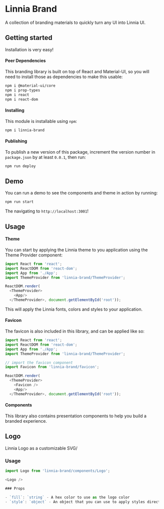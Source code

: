 # Linnia Brand

A collection of branding materials to quickly turn any UI into Linnia UI.

## Getting started

Installation is very easy!

#### Peer Dependencies

This branding library is built on top of React and Material-UI, so you will need to install those as dependencies to make this usable:

```bash
npm i @material-ui/core
npm i prop-types
npm i react
npm i react-dom
```

#### Installing

This module is installable using `npm`:

```bash
npm i linnia-brand
```

#### Publishing

To publish a new version of this package, increment the version number in `package.json` by at least `0.0.1`, then run:

```bash
npm run deploy
```
   
## Demo

You can run a demo to see the components and theme in action by running:

```bash
npm run start
```

The navigating to `http://localhost:3001`!

## Usage

#### Theme

You can start by applying the Linnia theme to you application using the Theme Provider component:

```javascript
import React from 'react';
import ReactDOM from 'react-dom';
import App from './App';
import ThemeProvider from 'linnia-brand/ThemeProvider';

ReactDOM.render(
  <ThemeProvider>
    <App/>
  </ThemeProvider>, document.getElementById('root'));
```

This will apply the Linnia fonts, colors and styles to your application.

#### Favicon

The favicon is also included in this library, and can be applied like so:

```javascript
import React from 'react';
import ReactDOM from 'react-dom';
import App from './App';
import ThemeProvider from 'linnia-brand/ThemeProvider';

// import the favicon component
import Favicon from 'linnia-brand/favicon';

ReactDOM.render(
  <ThemeProvider>
    <Favicon />
    <App/>
  </ThemeProvider>, document.getElementById('root'));
````

#### Components

This library also contains presentation components to help you build a branded experience. 

## Logo

Linnia Logo as a customizable SVG/

### Usage

```javascript
import Logo from 'linnia-brand/components/Logo';

<Logo />

### Props

- `fill`: `string` - A hex color to use as the logo color
- `style`: `object` - An object that you can use to apply styles directly to the logo


